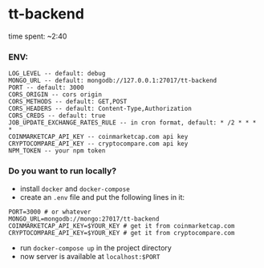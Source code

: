# tt-backend

time spent: ~2:40

### ENV:
```
LOG_LEVEL -- default: debug
MONGO_URL -- default: mongodb://127.0.0.1:27017/tt-backend
PORT -- default: 3000
CORS_ORIGIN -- cors origin
CORS_METHODS -- default: GET,POST
CORS_HEADERS -- default: Content-Type,Authorization
CORS_CREDS -- default: true
JOB_UPDATE_EXCHANGE_RATES_RULE -- in cron format, default: * /2 * * * *
COINMARKETCAP_API_KEY -- coinmarketcap.com api key
CRYPTOCOMPARE_API_KEY -- cryptocompare.com api key
NPM_TOKEN -- your npm token
```

### Do you want to run locally?
* install ```docker``` and ```docker-compose```
* create an ```.env``` file and put the following lines in it:
```
PORT=3000 # or whatever
MONGO_URL=mongodb://mongo:27017/tt-backend
COINMARKETCAP_API_KEY=$YOUR_KEY # get it from coinmarketcap.com
CRYPTOCOMPARE_API_KEY=$YOUR_KEY # get it from cryptocompare.com
```
* run ```docker-compose up``` in the project directory
* now server is available at ```localhost:$PORT```
